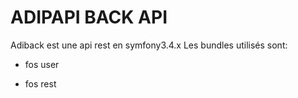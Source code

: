 ADIPAPI BACK API
========================
Adiback est une api rest en symfony3.4.x
 Les bundles utilisés sont:
  * fos user

  * fos rest


